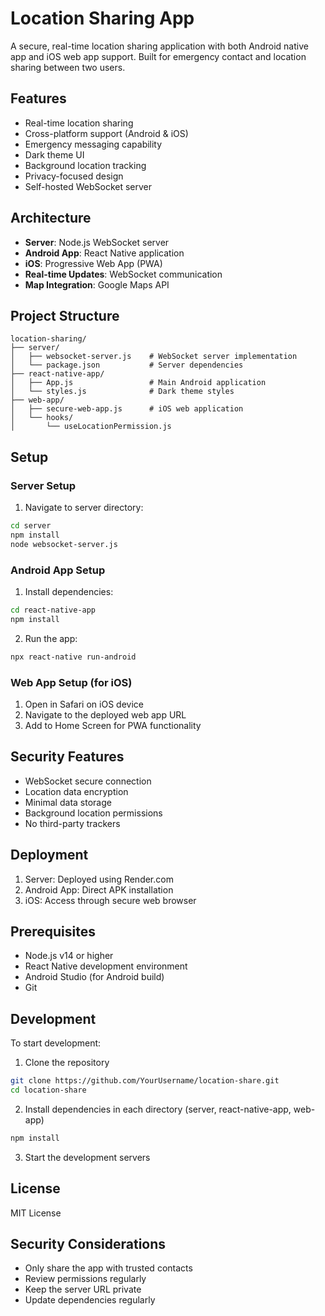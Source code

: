 # Location Sharing App

A secure, real-time location sharing application with both Android native app and iOS web app support. Built for emergency contact and location sharing between two users.

## Features

- Real-time location sharing
- Cross-platform support (Android & iOS)
- Emergency messaging capability
- Dark theme UI
- Background location tracking
- Privacy-focused design
- Self-hosted WebSocket server

## Architecture

- **Server**: Node.js WebSocket server
- **Android App**: React Native application
- **iOS**: Progressive Web App (PWA)
- **Real-time Updates**: WebSocket communication
- **Map Integration**: Google Maps API

## Project Structure

```
location-sharing/
├── server/
│   ├── websocket-server.js    # WebSocket server implementation
│   └── package.json           # Server dependencies
├── react-native-app/
│   ├── App.js                 # Main Android application
│   └── styles.js              # Dark theme styles
├── web-app/
│   ├── secure-web-app.js      # iOS web application
│   └── hooks/
│       └── useLocationPermission.js
```

## Setup

### Server Setup
1. Navigate to server directory:
```bash
cd server
npm install
node websocket-server.js
```

### Android App Setup
1. Install dependencies:
```bash
cd react-native-app
npm install
```

2. Run the app:
```bash
npx react-native run-android
```

### Web App Setup (for iOS)
1. Open in Safari on iOS device
2. Navigate to the deployed web app URL
3. Add to Home Screen for PWA functionality

## Security Features

- WebSocket secure connection
- Location data encryption
- Minimal data storage
- Background location permissions
- No third-party trackers

## Deployment

1. Server: Deployed using Render.com
2. Android App: Direct APK installation
3. iOS: Access through secure web browser

## Prerequisites

- Node.js v14 or higher
- React Native development environment
- Android Studio (for Android build)
- Git

## Development

To start development:

1. Clone the repository
```bash
git clone https://github.com/YourUsername/location-share.git
cd location-share
```

2. Install dependencies in each directory (server, react-native-app, web-app)
```bash
npm install
```

3. Start the development servers

## License

MIT License

## Security Considerations

- Only share the app with trusted contacts
- Review permissions regularly
- Keep the server URL private
- Update dependencies regularly